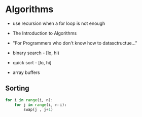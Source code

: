 # Algorithms

* use recursion when a for loop is not enough
* The Introduction to Algorithms
* "For Programmers who don't know how to datasctructue..."
* binary search - [lo, hi)
* quick sort - [lo, hi]

* array buffers


## Sorting

```python
for i in range(i, n):
	for j in range(i, n-i):
		swap(j , j+1)
```

